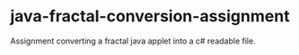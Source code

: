 # java-fractal-conversion-assignment
Assignment converting a fractal java applet into a c# readable file.
